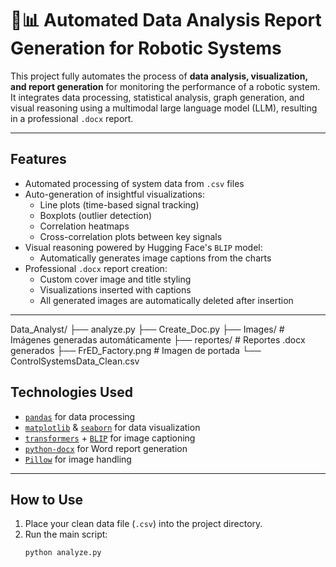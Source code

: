 # 🤖📊 Automated Data Analysis Report Generation for Robotic Systems

This project fully automates the process of **data analysis, visualization, and report generation** for monitoring the performance of a robotic system. It integrates data processing, statistical analysis, graph generation, and visual reasoning using a multimodal large language model (LLM), resulting in a professional `.docx` report.

---

## Features

- Automated processing of system data from `.csv` files
- Auto-generation of insightful visualizations:
  - Line plots (time-based signal tracking)
  - Boxplots (outlier detection)
  - Correlation heatmaps
  - Cross-correlation plots between key signals
- Visual reasoning powered by Hugging Face's `BLIP` model:
  - Automatically generates image captions from the charts
- Professional `.docx` report creation:
  - Custom cover image and title styling
  - Visualizations inserted with captions
  - All generated images are automatically deleted after insertion

---

 Data_Analyst/
├── analyze.py
├── Create_Doc.py
├── Images/               # Imágenes generadas automáticamente
├── reportes/             # Reportes .docx generados
├── FrED_Factory.png      # Imagen de portada
└── ControlSystemsData_Clean.csv





## Technologies Used

- [`pandas`](https://pandas.pydata.org/) for data processing  
- [`matplotlib`](https://matplotlib.org/) & [`seaborn`](https://seaborn.pydata.org/) for data visualization  
- [`transformers`](https://huggingface.co/docs/transformers) + [`BLIP`](https://huggingface.co/Salesforce/blip-image-captioning-base) for image captioning  
- [`python-docx`](https://python-docx.readthedocs.io/) for Word report generation  
- [`Pillow`](https://pillow.readthedocs.io/) for image handling

---

## How to Use

1. Place your clean data file (`.csv`) into the project directory.
2. Run the main script:  
   ```bash
   python analyze.py
